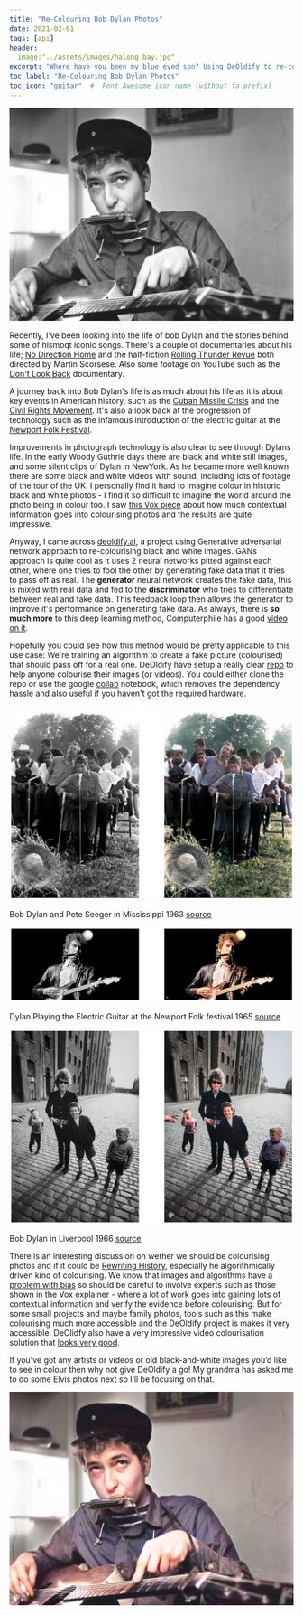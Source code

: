```yaml
---
title: "Re-Colouring Bob Dylan Photos"
date: 2021-02-01
tags: [api]
header:
  image:"../assets/images/halong_bay.jpg"
excerpt: "Where have you been my blue eyed son? Using DeOldify to re-colour black and white photos."
toc_label: "Re-Colouring Bob Dylan Photos"
toc_icon: "guitar"  #  Font Awesome icon name (without fa prefix)
---
```




![bobdylan_cover_comp_orig](../assets/images/bobdylan/bobdylan_cover_comp_orig.jpg)

Recently, I've been looking into the life of  bob Dylan and the stories behind some of hismoqt iconic songs. There's a couple of documentaries about his life; [No Direction Home](https://en.wikipedia.org/wiki/No_Direction_Home) and the half-fiction [Rolling Thunder Revue](https://en.wikipedia.org/wiki/Rolling_Thunder_Revue:_A_Bob_Dylan_Story_by_Martin_Scorsese) both directed by Martin Scorsese. Also some footage on YouTube such as the [Don't Look Back](https://www.youtube.com/watch?v=-94ydQGO1AA) documentary. 

A journey back into Bob Dylan's life is as much about his life as it is about key events in American history, such as the [Cuban Missile Crisis](https://en.wikipedia.org/wiki/A_Hard_Rain%27s_a-Gonna_Fall) and the [Civil Rights Movement](https://en.wikipedia.org/wiki/Only_a_Pawn_in_Their_Game). It's also a look back at the progression of technology such as the infamous introduction of the electric guitar at the [Newport Folk Festival](https://youtu.be/6x608XzG9Hw).

Improvements in photograph technology is also clear to see through Dylans life. In the early Woody Guthrie days there are black and white still images, and some silent clips of Dylan in NewYork. As he became more well known there are some black and white videos with sound, including lots of footage of the tour of the UK.   I personally find it hard to imagine colour in historic black and white photos - I find it so difficult to imagine the world around the photo being in colour too. I saw [this Vox piece](https://www.youtube.com/watch?v=vubuBrcAwtY) about how much contextual information goes into colourising photos and the results are quite impressive.

Anyway, I came across [deoldify.ai](https://deoldify.ai), a project using Generative adversarial network approach to re-colourising black and white images. GANs approach is quite cool as it uses 2 neural networks pitted against each other, where one tries to fool the other by generating fake data that it tries to pass off as real. The **generator** neural network creates the fake data, this is mixed with real data and fed to the **discriminator** who tries to differentiate between real and fake data. This feedback loop then allows the generator to improve it's performance on generating fake data. As always, there is **so much more** to this deep learning method, Computerphile has a good [video on it](https://youtu.be/Sw9r8CL98N0). 

Hopefully you could see how this method would be pretty applicable to this use case: We're training an algorithm to create a fake picture (colourised) that should pass off for a real one. DeOldify have setup a really clear [repo](https://github.com/jantic/DeOldify#about-deoldify) to help anyone colourise their images (or videos). You could either clone the repo or use the google [collab](https://colab.research.google.com/github/jantic/DeOldify/blob/master/ImageColorizerColab.ipynb) notebook, which removes the dependency hassle and also useful if you haven't got the required hardware.

![bobdylan_mississippi](../assets/images/bobdylan/bobdylan_mississippi.png)

Bob Dylan and Pete Seeger in Mississippi 1963 [source](https://i.pinimg.com/originals/97/b8/bc/97b8bc918ef4c32ccbc9eb3e57d9a3f1.jpg)

![bobdylan_infam_compare](../assets/images/bobdylan/bobdylan_infam_compare.png)

Dylan Playing the Electric Guitar at the Newport Folk festival 1965 [source](https://media.npr.org/assets/img/2015/07/21/26_dge_wide-0de020d2a762b70974171405e89afc977be9522a.jpg?s=1400)

![bobdylan_liverpool](../assets/images/bobdylan/bobdylan_liverpool.png)

Bob Dylan in Liverpool 1966 [source](https://www.morrisonhotelgallery.com/photographs/bIjAIO/Bob-Dylan-Liverpool-England-1966)

There is an interesting discussion on wether we should be colourising photos and if it could be [Rewriting History](https://paleofuture.gizmodo.com/are-colorized-photos-rewriting-history-1579276696), especially he algorithmically driven kind of colourising. We know that images and algorithms have a [problem with bias](https://www.bbc.com/news/technology-54234822) so should be careful to involve experts such as those shown in the Vox explainer - where a lot of work goes into gaining lots of contextual information and verify the evidence before colourising. But for some small projects and maybe family photos, tools such as this make colourising much more accessible and the DeOldify project is makes it very accessible. DeOlidfy also have a very impressive video colourisation solution that [looks very good](https://youtu.be/o8dzxh7Ybqw). 

If you’ve got any artists or videos or old black-and-white images you’d like to see in colour then why not give DeOldify a go!  My grandma has asked me to do some Elvis photos next so I’ll be focusing on that.

![bobdylan_cover_comp](../assets/images/bobdylan/bobdylan_cover.png)